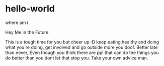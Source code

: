 # hello-world
where am i

Hey Me in the Future 

This is a tough time for you but cheer up :D keep eating healthy and doing what you're doing, get involved and go outside more you doof. Better late than never, Even though you think there are ppl that can do the things you do better than you dont let that stop you. Take your own advice man. 
